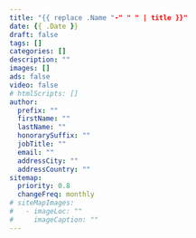 ```yaml
---
title: "{{ replace .Name "-" " " | title }}"
date: {{ .Date }}
draft: false
tags: []
categories: []
description: ""
images: []
ads: false
video: false
# htmlScripts: []
author:
  prefix: ""
  firstName: ""
  lastName: ""
  honorarySuffix: ""
  jobTitle: ""
  email: ""
  addressCity: ""
  addressCountry: ""
sitemap:
  priority: 0.8
  changeFreq: monthly
# siteMapImages:
#   - imageLoc: ""
#     imageCaption: ""
---
```

